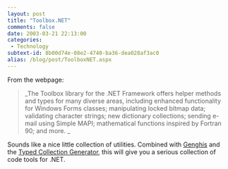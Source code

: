 ```yaml
---
layout: post
title: "Toolbox.NET"
comments: false
date: 2003-03-21 22:13:00
categories:
 - Technology
subtext-id: 8b00d74e-08e2-4740-ba36-dea028af3ac0
alias: /blog/post/ToolboxNET.aspx
---
```



From the webpage:

> _The Toolbox library for the .NET Framework offers helper methods and types for many diverse areas, including enhanced functionality for Windows Forms classes; manipulating locked bitmap data; validating character strings; new dictionary collections; sending e-mail using Simple MAPI; mathematical functions inspired by Fortran 90; and more. _

Sounds like a nice little collection of utilities. Combined with [Genghis](http://www.sellsbrothers.com/tools/genghis/) and the [Typed Collection Generator](http://kristopherjohnson.net/TypedCollectionGenerator/1.3.0/TypedCollectionGenerator.htm), this will give you a serious collection of code tools for .NET.
